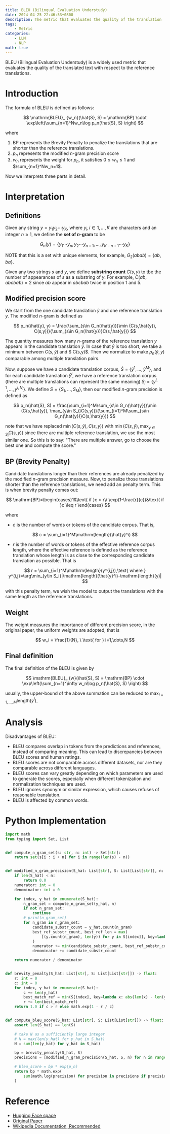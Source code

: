 ```yaml
---
title: BLEU (Bilingual Evaluation Understudy)
date: 2024-04-25 22:46:53+0800
description: The metric that evaluates the quality of the translation
tags: 
    - Metric
categories:
    - LLM 
    - NLP
math: true
---
```


BLEU (Bilingual Evaluation Understudy) is a widely used metric that evaluates the quality of the translated text with respect to the reference translations.

# Introduction

The formula of BLEU is defined as follows:

$$ \mathrm{BLEU}_ {w_n}(\hat{S}, S) = \mathrm{BP} \cdot \exp\left(\sum_{n=1}^Nw_n\log p_n(\hat{S}, S) \right) $$

where

1. $\mathrm{BP}$ represents the Brevity Penalty to penalize the translations that are shorter than the reference translations.
2. $p_n$ represents the modified $n$-gram precision score
3. $w_n$ represents the weight for $p_n$, it satisfies $0\leq w_n\leq1$ and $\sum_{n=1}^Nw_n=1$.

Now we interprets three parts in detail.

# Interpretation

## Definitions

Given any string $y=y_1y_2\cdots y_K$, where $y_i,i\in{1,\dots,K}$ are characters and an integer $n\geq1$, we define the **set of $n$-gram** to be

$$ G_n(y) = \{ y_1\cdots y_n, y_2\cdots y_{n+1}, \dots, y_{K-n+1}\cdots y_K\} $$

NOTE that this is a set with unique elements, for example, $G_2(abab)=\{ab, ba\}$.

Given any two strings $s$ and $y$, we define **substring count** $C(s,y)$ to tbe the number of appearances of $s$ as a substring of $y$. For example, $C(ab, abcbab)=2$ since $ab$ appear in $abcbab$ twice in position $1$ and $5$.

## Modified precision score

We start from the one candidate translation $\hat{y}$ and one reference translation $y$. The modified $n$-gram is defined as

$$ p_n(\hat{y}, y) = \frac{\sum_{s\in G_n(\hat{y})}\min (C(s,\hat{y}), C(s,y))}{\sum_{s\in G_n(\hat{y})}C(s,\hat{y})} $$

The quantity measures how many $n$-grams of the reference translation $y$ appears in the candidate translation $\hat{y}$.
In case that $\hat{y}$ is too short, we take a minimum between $C(s,\hat{y})$ and $ C(s,y)$. Then we normalize to make $p_n(\hat{y}, y)$ comparable among multiple translation pairs.

Now, suppose we have a candidate translation corpus, $\hat{S}=\{\hat{y}^1,\dots,\hat{y}^M\}$, and for each candidate translation $\hat{y}^i$, we have a reference translation corpus (there are multiple translations can represent the same meaning) $S_i=\{y^{i,1},\dots,y^{i,N_i}\}$. We define $S=\{S_1,\dots,S_M\}$, then our modified $n$-gram precision is defined as

$$ p_n(\hat{S}, S) = \frac{\sum_{i=1}^M\sum_{s\in G_n(\hat{y})}\min (C(s,\hat{y}), \max_{y\in S_i}C(s,y))}{\sum_{i=1}^M\sum_{s\in G_n(\hat{y})}C(s,\hat{y})} $$

note that we have replaced $\min (C(s,\hat{y}), C(s,y))$ with $\min (C(s,\hat{y}), \max_{y\in S_i}C(s,y))$ since there are multiple reference translation, we use the most similar one. So this is to say: "There are multiple answer, go to choose the best one and compute the score."

## BP (Brevity Penalty)

Candidate translations longer than their references are already penalized by the modified $n$-gram precision measure.
Now, to penalize those translations shorter than the reference translations, we need add an penalty term. This is when brevity penalty comes out:

$$
\mathrm{BP}=\begin{cases}1&\text{ if }c > r\\
\exp(1-\frac{r}{c})&\text{ if }c \leq r
\end{cases}
$$

where

- $c$ is the number of words or tokens of the candidate corpus. That is,

$$ c = \sum_{i=1}^M\mathrm{length}(\hat{y}^i) $$

- $r$ is the number of words or tokens of the effective reference corpus length, where the effective reference is defined as the reference translation whose length is as close to the corresponding candidate translation as possible. That is

$$ r = \sum_{i=1}^M\mathrm{length}(y^{i,j}),\text{ where } y^{i,j}=\arg\min_{y\in S_i}|\mathrm{length}(\hat{y}^i)-\mathrm{length}(y)| $$

with this penalty term, we wish the model to output the translations with the same length as the reference translations.

## Weight

The weight measures the importance of different precision score, in the original paper, the uniform weights are adopted, that is

$$ w_i = \frac{1}{N}, \ \text{ for } i=1,\dots,N $$

## Final definition

The final definition of the BLEU is given by

$$ \mathrm{BLEU}_ {w}(\hat{S}, S) = \mathrm{BP} \cdot \exp\left(\sum_{n=1}^\infty w_n\log p_n(\hat{S}, S) \right) $$

usually, the upper-bound of the above summation can be reduced to $\max_{i=1,\dots,M}\mathrm{length}(\hat{y}^i)$.

# Analysis

Disadvantages of BLEU:

- BLEU compares overlap in tokens from the predictions and references, instead of comparing meaning. This can lead to discrepancies between BLEU scores and human ratings.
- BLEU scores are not comparable across different datasets, nor are they comparable across different languages.
- BLEU scores can vary greatly depending on which parameters are used to generate the scores, especially when different tokenization and normalization techniques are used.
- BLEU ignores synonym or similar expression, which causes refuses of reasonable translation.
- BLEU is affected by common words.

# Python Implementation

```python
import math
from typing import Set, List


def compute_n_gram_set(s: str, n: int) -> Set[str]:
    return set(s[i : i + n] for i in range(len(s) - n))


def modified_n_gram_precision(S_hat: List[str], S: List[List[str]], n: int) -> float:
    if len(S_hat) < n:
        return 0.0
    numerator: int = 0
    denominator: int = 0

    for index, y_hat in enumerate(S_hat):
        n_gram_set = compute_n_gram_set(y_hat, n)
        if not n_gram_set:
            continue
        # print(n_gram_set)
        for n_gram in n_gram_set:
            candidate_substr_count = y_hat.count(n_gram)
            best_ref_substr_count, best_ref_len = max(
                [(y.count(n_gram), len(y)) for y in S[index]], key=lambda x: x[0]
            )
            numerator += min(candidate_substr_count, best_ref_substr_count)
            denominator += candidate_substr_count

    return numerator / denominator


def brevity_penalty(S_hat: List[str], S: List[List[str]]) -> float:
    r: int = 0
    c: int = 0
    for index, y_hat in enumerate(S_hat):
        c += len(y_hat)
        best_match_ref = min(S[index], key=lambda x: abs(len(x) - len(y_hat)))
        r += len(best_match_ref)
    return 1.0 if c > r else math.exp(1 - r / c)


def compute_bleu_score(S_hat: List[str], S: List[List[str]]) -> float:
    assert len(S_hat) == len(S)

    # take N as a sufficiently large integer
    # N = max(len(y_hat) for y_hat in S_hat)
    N = sum(len(y_hat) for y_hat in S_hat)

    bp = brevity_penalty(S_hat, S)
    precisions = [modified_n_gram_precision(S_hat, S, n) for n in range(1, N + 1)]

    # bleu_score = bp * exp(p_n)
    return bp * math.exp(
        sum(math.log(precision) for precision in precisions if precision != 0)
    )
```

# Reference

- [Hugging Face space](https://huggingface.co/spaces/evaluate-metric/bleu)
- [Original Paper](https://aclanthology.org/P02-1040.pdf)
- [Wikipedia Documentation, Recommended](https://en.wikipedia.org/wiki/BLEU)
